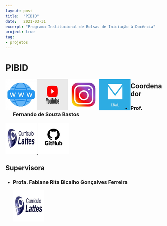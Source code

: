 ```yaml
---
layout: post
title:  "PIBID"
date:   2021-03-31
excerpt: "Programa Institucional de Bolsas de Iniciação à Docência"
project: true
tag:
- projetos
---
```


# PIBID

<div>
   <div style = "float:left;">
      <a href="https://pibid.caf.ufv.br/" target="_blank">
      <img src="../image/site.jpg" style = "height: 100px; width: 100px;">
      </a>
   </div>
   
   <div style = "float:left;">
      <a href="https://www.youtube.com/channel/UC0-TwS7tf7JhWsy28sE50Gw" target="_blank">
      <img src="../image/youtube.jpeg" style = "height: 100px; width: 100px;">
      </a>
   </div>
   
   <div style = "float:left;">
      <a href="https://www.instagram.com/pibidexatas_ufvcaf/" target="_blank">
      <img src="../image/instagram.jpg" style = "height: 100px; width: 100px;">
      </a>
   </div>   
   
   <div style = "float:left;">
      <a href="mailto:pibid.exatas.caf@ufv.br" target="_blank">
      <img src="../image/email.jpg" style = "height: 100px; width: 100px;">
      </a>
   </div>
</div>   
   
   
## Coordenador
 
* ### Prof. Fernando de Souza Bastos

<div style = "display: inline-block;"> 

   <a href="http://buscatextual.cnpq.br/buscatextual/visualizacv.do?metodo=apresentar&id=K4164030D3">
   <img src="../image/lattes.jpg" style = "height: 100px; width: 100px;">
   </a>
   
   <a href="https://fsbmat-ufv.github.io/">
   <img src="../image/github.jpg" style = "height: 100px; width: 100px;">
   </a>

</div> 

## Supervisora

* ### Profa. Fabiane Rita Bicalho Gonçalves Ferreira

   <a href="http://buscatextual.cnpq.br/buscatextual/visualizacv.do?metodo=apresentar&id=K8056901H7">
   <img src="../image/lattes.jpg" style = "height: 100px; width: 100px;">
   </a>